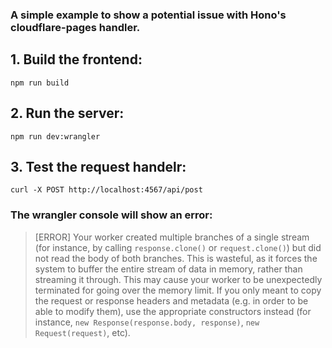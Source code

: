 ### A simple example to show a potential issue with Hono's cloudflare-pages handler.

## 1. Build the frontend:

```
npm run build
```

## 2. Run the server:

```
npm run dev:wrangler
```

## 3. Test the request handelr:

```
curl -X POST http://localhost:4567/api/post
```

### The wrangler console will show an error:

> [ERROR] Your worker created multiple branches of a single stream (for instance, by calling `response.clone()` or `request.clone()`) but did not read the body of both branches. This is wasteful, as it forces the system to buffer the entire stream of data in memory, rather than streaming it through. This may cause your worker to be unexpectedly terminated for going over the memory limit. If you only meant to copy the request or response headers and metadata (e.g. in order to be able to modify them), use the appropriate constructors instead (for instance, `new Response(response.body, response)`, `new Request(request)`, etc).